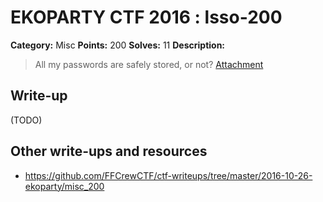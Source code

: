 # EKOPARTY CTF 2016 : lsso-200

**Category:** Misc
**Points:** 200
**Solves:** 11
**Description:**

> All my passwords are safely stored, or not?
> [Attachment](misc200.zip)

## Write-up

(TODO)

## Other write-ups and resources

* https://github.com/FFCrewCTF/ctf-writeups/tree/master/2016-10-26-ekoparty/misc_200
